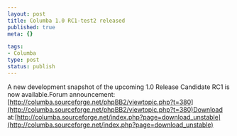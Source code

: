 ```yaml
--- 
layout: post
title: Columba 1.0 RC1-test2 released
published: true
meta: {}

tags: 
- Columba
type: post
status: publish
---
```

A new development snapshot of the upcoming 1.0 Release Candidate RC1 is now available.Forum announcement:[http://columba.sourceforge.net/phpBB2/viewtopic.php?t=380](http://columba.sourceforge.net/phpBB2/viewtopic.php?t=380)Download at:[http://columba.sourceforge.net/index.php?page=download_unstable](http://columba.sourceforge.net/index.php?page=download_unstable)
